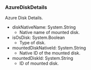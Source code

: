 ### AzureDiskDetails
Azure Disk Details.

- diskNativeName: System.String
  - Native name of mounted disk.
- isOsDisk: System.Boolean
  - Type of disk.
- mountedDiskNativeId: System.String
  - Native ID of the mounted disk.
- mountedDiskId: System.String
  - ID of mounted disk.
